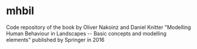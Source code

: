 # mhbil
Code repository of the book by Oliver Nakoinz and Daniel Knitter "Modelling Human Behaviour in Landscapes -- Basic concepts and modelling elements" published by Springer in 2016
